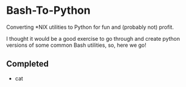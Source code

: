 # Bash-To-Python

Converting *NIX utilities to Python for fun and (probably not) profit.

I thought it would be a good exercise to go through and create python versions
of some common Bash utilities, so, here we go!

## Completed

* cat
